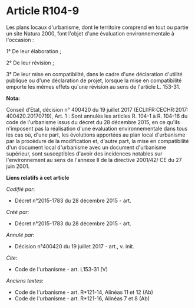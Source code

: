 # Article R104-9

Les plans locaux d'urbanisme, dont le territoire comprend en tout ou partie un site Natura 2000, font l'objet d'une
évaluation environnementale à l'occasion : 

1° De leur élaboration ; 

2° De leur révision ; 

3° De leur mise en compatibilité, dans le cadre d'une déclaration d'utilité publique ou d'une déclaration de projet, lorsque
la mise en compatibilité emporte les mêmes effets qu'une révision au sens de l'article L. 153-31.

**Nota:**

Conseil d’Etat, décision n° 400420 du 19 juillet 2017 (ECLI:FR:CECHR:2017: 400420.20170719), Art. 1 : Sont annulés  les
articles R. 104-1 à R. 104-16 du code de l'urbanisme issus du décret du 28 décembre 2015, en ce qu'ils n'imposent pas la
réalisation d'une évaluation environnementale dans tous les cas où, d'une part, les évolutions apportées au plan local
d'urbanisme par la procédure de la modification et, d'autre part, la mise en compatibilité d'un document local d'urbanisme
avec un document d'urbanisme supérieur, sont susceptibles d'avoir des incidences notables sur l'environnement au sens de
l'annexe II de la directive 2001/42/ CE du 27 juin 2001.

**Liens relatifs à cet article**

_Codifié par_:

  - Décret n°2015-1783 du 28 décembre 2015 - art.

_Créé par_:

  - Décret n°2015-1783 du 28 décembre 2015 - art.

_Annulé par_:

  - Décision n°400420 du 19 juillet 2017 - art., v. init.

_Cite_:

  - Code de l'urbanisme - art. L153-31 (V)

_Anciens textes_:

  - Code de l'urbanisme - art. R*121-14, Alinéas 11 et 12 (Ab)
  - Code de l'urbanisme - art. R*121-16, Alinéas 7 et 8 (Ab)
